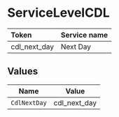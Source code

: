 # ServiceLevelCDL

|Token | Service name|
|:---|:---|
| cdl_next_day | Next Day|



## Values

| Name         | Value        |
| ------------ | ------------ |
| `CdlNextDay` | cdl_next_day |